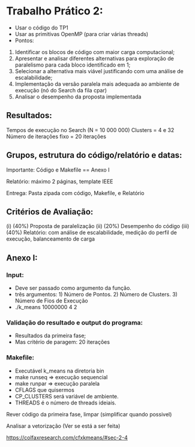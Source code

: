 # Trabalho Prático 2:

- Usar o código do TP1
- Usar as primitivas OpenMP (para criar várias threads)
- Pontos:

1. Identificar os blocos de código com maior carga computacional;
2. Apresentar e analisar diferentes alternativas para exploração de paralelismo para cada bloco identificado em 1;
3. Selecionar a alternativa mais viável justificando com uma análise de escalabilidade;
4. Implementação da versão paralela mais adequada ao ambiente de execução (nó do Search da fila cpar)
5. Analisar o desempenho da proposta implementada

## Resultados:

Tempos de execução no Search (N = 10 000 000)
Clusters = 4 e 32
Número de iterações fixo = 20 iterações

## Grupos, estrutura do código/relatório e datas:

Importante: Código e Makefile == Anexo I

Relatório: máximo 2 páginas, template IEEE

Entrega: Pasta zipada com código, Makefile, e Relatório

## Critérios de Avaliação:

(i) (40%) Proposta de paralelização
(ii) (20%) Desempenho do código
(iii)(40%) Relatório: com análise de escalabilidade, medição do perfil de execução, balanceamento de carga

## Anexo I:

### Input:

- Deve ser passado como argumento da função.
- três argumentos: 1) Número de Pontos. 2) Número de Clusters. 3) Número de Fios de Execução
- ./k_means 10000000 4 2

### Validação do resultado e output do programa:

- Resultados da primeira fase;
- Mas critério de paragem: 20 iterações

### Makefile:

- Executável k_means na diretoria bin
- make runseq => execução sequencial
- make runpar => execução paralela
- CFLAGS que quisermos
- CP_CLUSTERS será variável de ambiente.
- THREADS é o número de threads ideiais.

Rever código da primeira fase, limpar (simplificar quando possivel)

Analisar a vetorização (Ver se está a ser feita)

https://colfaxresearch.com/cfxkmeans/#sec-2-4
